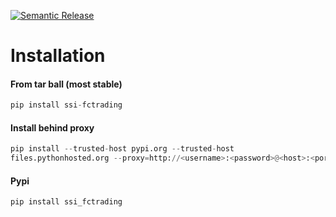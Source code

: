 [![Semantic Release](https://github.com/SSI-Securities-Corporation/python-fctrading/actions/workflows/publish.yaml/badge.svg)](https://github.com/SSI-Securities-Corporation/python-fctrading/actions/workflows/publish.yaml)

# Installation
#### From tar ball (most stable)
``` python
pip install ssi-fctrading
```
#### Install behind proxy
```python
pip install --trusted-host pypi.org --trusted-host
files.pythonhosted.org --proxy=http://<username>:<password>@<host>:<port> dist/ssi_fctrading-2.3.0.tar.gz
```

#### Pypi
``` python
pip install ssi_fctrading
```

